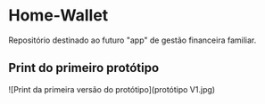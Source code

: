 # Home-Wallet
Repositório destinado ao futuro "app" de gestão financeira familiar.

## Print do primeiro protótipo
![Print da primeira versão do protótipo](protótipo V1.jpg)
